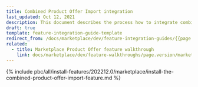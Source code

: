 ```yaml
---
title: Combined Product Offer Import integration
last_updated: Oct 12, 2021
description: This document describes the process how to integrate combined product offer import functionality.
draft: true
template: feature-integration-guide-template
redirect_from: /docs/marketplace/dev/feature-integration-guides/{{page.version}}/combined-product-offer-import-integration.html
related:
  - title: Marketplace Product Offer feature walkthrough
    link: docs/marketplace/dev/feature-walkthroughs/page.version/marketplace-product-offer-feature-walkthrough/marketplace-product-offer-feature-walkthrough.html
---
```


{% include pbc/all/install-features/202212.0/marketplace/install-the-combined-product-offer-import-feature.md %} <!-- To edit, see /_includes/pbc/all/install-features/202212.0/marketplace/install-the-combined-product-offer-import-feature.md -->
